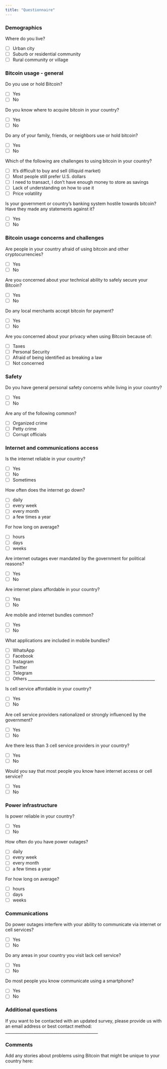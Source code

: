 ```yaml
---
title: "Questionnaire"
---
```

### Demographics
Where do you live?
- [ ] Urban city
- [ ] Suburb or residential community
- [ ] Rural community or village

### Bitcoin usage - general 
Do you use or hold Bitcoin?
- [ ] Yes
- [ ] No

Do you know where to acquire bitcoin in your country?
- [ ] Yes
- [ ] No

Do any of your family, friends, or neighbors use or hold bitcoin?
- [ ] Yes
- [ ] No

Which of the following are challenges to using bitcoin in your country?
- [ ] It’s difficult to buy and sell (illiquid market)
- [ ] Most people still prefer U.S. dollars 
- [ ] I need to transact, I don’t have enough money to store as savings
- [ ] Lack of understanding on how to use it
- [ ] Price volatility

Is your government or country’s banking system hostile towards bitcoin? Have they made any statements against it?
- [ ] Yes
- [ ] No

### Bitcoin usage concerns and challenges
Are people in your country afraid of using bitcoin and other cryptocurrencies?
- [ ] Yes
- [ ] No

Are you concerned about your technical ability to safely secure your Bitcoin?
- [ ] Yes
- [ ] No

Do any local merchants accept bitcoin for payment?
- [ ] Yes
- [ ] No

Are you concerned about your privacy when using Bitcoin because of:
- [ ] Taxes
- [ ] Personal Security
- [ ] Afraid of being identified as breaking a law
- [ ] Not concerned

### Safety
Do you have general personal safety concerns while living in your country? 
- [ ] Yes
- [ ] No

Are any of the following common?
- [ ] Organized crime
- [ ] Petty crime
- [ ] Corrupt officials

### Internet and communications access
Is the internet reliable in your country?
- [ ] Yes
- [ ] No
- [ ] Sometimes

How often does the internet go down? 
- [ ] daily
- [ ] every week
- [ ] every month
- [ ] a few times a year

For how long on average?
- [ ] hours
- [ ] days
- [ ] weeks

Are internet outages ever mandated by the government for political reasons?
- [ ] Yes
- [ ] No

Are internet plans affordable in your country?
- [ ] Yes
- [ ] No

Are mobile and internet bundles common? 
- [ ] Yes
- [ ] No

What applications are included in mobile bundles?
- [ ] WhatsApp
- [ ] Facebook
- [ ] Instagram
- [ ] Twitter
- [ ] Telegram
- [ ] Others _______________________________________________________________

Is cell service affordable in your country?
- [ ] Yes
- [ ] No

Are cell service providers nationalized or strongly influenced by the government?
- [ ] Yes
- [ ] No

Are there less than 3 cell service providers in your country?
- [ ] Yes
- [ ] No

Would you say that most people you know have internet access or cell service?
- [ ] Yes
- [ ] No

### Power infrastructure
Is power reliable in your country? 
- [ ] Yes
- [ ] No

How often do you have power outages?
- [ ] daily
- [ ] every week
- [ ] every month
- [ ] a few times a year

For how long on average?
- [ ] hours
- [ ] days
- [ ] weeks

### Communications
Do power outages interfere with your ability to communicate via internet or cell services?
- [ ] Yes
- [ ] No 

Do any areas in your country you visit lack cell service?
- [ ] Yes
- [ ] No

Do most people you know communicate using a smartphone?
- [ ] Yes
- [ ] No

### Additional questions
If you want to be contacted with an updated survey, please provide us with an email address or best contact method: ______________________________________________

### Comments
Add any stories about problems using Bitcoin that might be unique to your country here:

